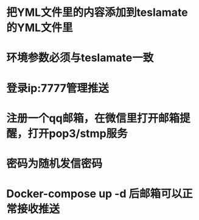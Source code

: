 # 把YML文件里的内容添加到teslamate的YML文件里
# 环境参数必须与teslamate一致
# 登录ip:7777管理推送
# 注册一个qq邮箱，在微信里打开邮箱提醒，打开pop3/stmp服务
# 密码为随机发信密码
# Docker-compose up -d 后邮箱可以正常接收推送
